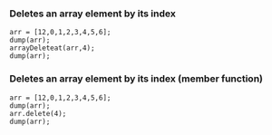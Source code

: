 ### Deletes an array element by its index
```luceescript+trycf
arr = [12,0,1,2,3,4,5,6];
dump(arr);
arrayDeleteat(arr,4);
dump(arr);
```

### Deletes an array element by its index (member function)
```luceescript+trycf
arr = [12,0,1,2,3,4,5,6];
dump(arr);
arr.delete(4);
dump(arr);
```

